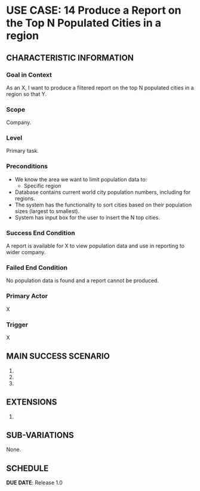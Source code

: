 # USE CASE: 14 Produce a Report on the Top N Populated Cities in a region

## CHARACTERISTIC INFORMATION

### Goal in Context

As an X, I want to produce a filtered report on the top N populated cities in a region so that Y.

### Scope

Company.

### Level

Primary task.

### Preconditions

- We know the area we want to limit population data to:
    - Specific region
- Database contains current world city population numbers, including for regions.
- The system has the functionality to sort cities based on their population sizes (largest to smallest).
- System has input box for the user to insert the N top cities.

### Success End Condition

A report is available for X to view population data and use in reporting to wider company.

### Failed End Condition

No population data is found and a report cannot be produced.

### Primary Actor

X

### Trigger

X

## MAIN SUCCESS SCENARIO

1.
2.
3.

## EXTENSIONS

1.

## SUB-VARIATIONS

None.

## SCHEDULE

**DUE DATE**: Release 1.0